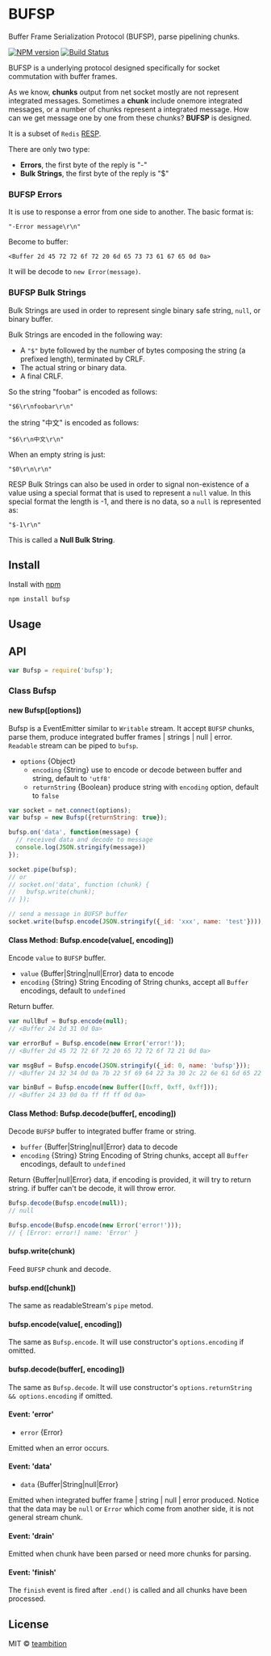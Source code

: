 BUFSP
====
Buffer Frame Serialization Protocol (BUFSP), parse pipelining chunks.

[![NPM version][npm-image]][npm-url]
[![Build Status][travis-image]][travis-url]

BUFSP is a underlying protocol designed specifically for socket commutation with buffer frames.

As we know, **chunks** output from net socket mostly are not represent integrated messages. Sometimes a **chunk** include onemore integrated messages, or a number of chunks represent a integrated message. How can we get message one by one from these chunks? **BUFSP** is designed.

It is a subset of `Redis` [RESP](http://redis.io/topics/protocol).

There are only two type:

- **Errors**, the first byte of the reply is "-"
- **Bulk Strings**, the first byte of the reply is "$"

### BUFSP Errors

It is use to response a error from one side to another. The basic format is:

```
"-Error message\r\n"
```

Become to buffer:
```
<Buffer 2d 45 72 72 6f 72 20 6d 65 73 73 61 67 65 0d 0a>
```

It will be decode to `new Error(message)`.

### BUFSP Bulk Strings

Bulk Strings are used in order to represent single binary safe string, `null`, or binary buffer.

Bulk Strings are encoded in the following way:

- A `"$"` byte followed by the number of bytes composing the string (a prefixed length), terminated by CRLF.
- The actual string or binary data.
- A final CRLF.

So the string "foobar" is encoded as follows:

```
"$6\r\nfoobar\r\n"
```

the string "中文" is encoded as follows:

```
"$6\r\n中文\r\n"
```

When an empty string is just:

```
"$0\r\n\r\n"
```

RESP Bulk Strings can also be used in order to signal non-existence of a value using a special format that is used to represent a `null` value. In this special format the length is -1, and there is no data, so a `null` is represented as:

```
"$-1\r\n"
```

This is called a **Null Bulk String**.

## Install

Install with [npm](https://npmjs.org/package/bufsp)

```
npm install bufsp
```


## Usage


## API

```js
var Bufsp = require('bufsp');
```

### Class Bufsp

#### new Bufsp([options])

Bufsp is a EventEmitter similar to `Writable` stream. It accept `BUFSP` chunks, parse them, produce integrated buffer frames | strings | null | error. `Readable` stream can be piped to `bufsp`.

- `options` {Object}
  - `encoding` {String} use to encode or decode between buffer and string, default to `'utf8'`
  - `returnString` {Boolean} produce string with `encoding` option, default to `false`

```js
var socket = net.connect(options);
var bufsp = new Bufsp({returnString: true});

bufsp.on('data', function(message) {
  // received data and decode to message
  console.log(JSON.stringify(message))
});

socket.pipe(bufsp);
// or
// socket.on('data', function (chunk) {
//   bufsp.write(chunk);
// });

// send a message in BUFSP buffer
socket.write(bufsp.encode(JSON.stringify({_id: 'xxx', name: 'test'})));
```

#### Class Method: Bufsp.encode(value[, encoding])

Encode `value` to `BUFSP` buffer.

- `value` {Buffer|String|null|Error} data to encode
- `encoding` {String} String Encoding of String chunks, accept all `Buffer` encodings, default to `undefined`

Return buffer.

```js
var nullBuf = Bufsp.encode(null);
// <Buffer 24 2d 31 0d 0a>

var errorBuf = Bufsp.encode(new Error('error!'));
// <Buffer 2d 45 72 72 6f 72 20 65 72 72 6f 72 21 0d 0a>

var msgBuf = Bufsp.encode(JSON.stringify({_id: 0, name: 'bufsp'}));
// <Buffer 24 32 34 0d 0a 7b 22 5f 69 64 22 3a 30 2c 22 6e 61 6d 65 22 3a 22 62 75 66 73 70 22 7d 0d 0a>

var binBuf = Bufsp.encode(new Buffer([0xff, 0xff, 0xff]));
// <Buffer 24 33 0d 0a ff ff ff 0d 0a>
```

#### Class Method: Bufsp.decode(buffer[, encoding])

Decode `BUFSP` buffer to integrated buffer frame or string.

- `buffer` {Buffer|String|null|Error} data to decode
- `encoding` {String} String Encoding of String chunks, accept all `Buffer` encodings, default to `undefined`

Return {Buffer|null|Error} data, if encoding is provided, it will try to return string. if buffer can't be decode, it will throw error.

```js
Bufsp.decode(Bufsp.encode(null));
// null

Bufsp.encode(Bufsp.encode(new Error('error!')));
// { [Error: error!] name: 'Error' }
```

#### bufsp.write(chunk)

Feed `BUFSP` chunk and decode.

#### bufsp.end([chunk])

The same as readableStream's `pipe` metod.

#### bufsp.encode(value[, encoding])

The same as `Bufsp.encode`. It will use constructor's `options.encoding` if omitted.

#### bufsp.decode(buffer[, encoding])

The same as `Bufsp.decode`. It will use constructor's `options.returnString && options.encoding` if omitted.

#### Event: 'error'

- `error` {Error}

Emitted when an error occurs.

#### Event: 'data'

- `data` {Buffer|String|null|Error}

Emitted when integrated buffer frame | string | null | error produced. Notice that the data may be `null` or `Error` which come from another side, it is not general stream chunk.

#### Event: 'drain'

Emitted when chunk have been parsed or need more chunks for parsing.

#### Event: 'finish'

The `finish` event is fired after `.end()` is called and all chunks have been processed.

## License

MIT © [teambition](https://github.com/teambition)

[npm-url]: https://npmjs.org/package/bufsp
[npm-image]: http://img.shields.io/npm/v/bufsp.svg

[travis-url]: https://travis-ci.org/teambition/bufsp
[travis-image]: http://img.shields.io/travis/teambition/bufsp.svg
